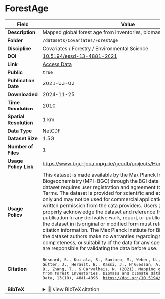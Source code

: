 # ForestAge

| Field | Value |
|--------|-------|
| **Description** | Mapped global forest age from inventories, biomass, and climate data. |
| **Folder** | `/datasets/Covariates/ForestAge` |
| **Discipline** | Covariates / Forestry / Environmental Science |
| **DOI** | [10.5194/essd-13-4881-2021](https://doi.org/10.5194/essd-13-4881-2021) |
| **Link** | [Access Data](https://doi.org/10.17871/ForestAgeBGI.2021) |
| **Public** | `true` |
| **Publication Date** | 2021-03-02 |
| **Downloaded** | 2024-11-25 |
| **Time Resolution** | 2010 |
| **Spatial Resolution** | 1 km |
| **Data Type** | NetCDF |
| **Dataset Size** | 1.5G |
| **Number of Files** | 1 |
| **Usage Policy Link** | https://www.bgc-jena.mpg.de/geodb/projects/Home.php |
| **Usage Policy** | This dataset is made available by the Max Planck Institute for Biogeochemistry (MPI-BGC) through the BGI data portal. Access to the dataset requires user registration and agreement to the BGI Data Usage Terms. The dataset is provided for scientific and educational purposes only and may not be used for commercial applications without prior written permission from the data providers. Users are required to properly acknowledge the dataset and reference the corresponding publication in any derivative work, report, or publication. Redistribution of the dataset in its original or modified form must retain all metadata and citation information. The Max Planck Institute for Biogeochemistry and the dataset authors make no warranties regarding the accuracy, completeness, or suitability of the data for any specific purpose; users are responsible for validating the data before use. |
| **Citation** | <pre>Besnard, S., Koirala, S., Santoro, M., Weber, U., Nelson, J., Gütter, J., Herault, B., Kassi, J., N&#x27;Guessan, A., Neigh, C., Poulter, B., Zhang, T., &amp; Carvalhais, N. (2021). Mapping global forest age from forest inventories, biomass and climate data. Earth System Science Data, 13(10), 4881–4896. https://doi.org/10.5194/essd-13-4881-2021</pre> |
| **BibTeX** | <details><summary>📜 View BibTeX citation</summary><pre>@Article{essd-13-4881-2021,<br>AUTHOR = {Besnard, S. and Koirala, S. and Santoro, M. and Weber, U. and Nelson, J. and G\&quot;utter, J. and Herault, B. and Kassi, J. and N&#x27;Guessan, A. and Neigh, C. and Poulter, B. and Zhang, T. and Carvalhais, N.},<br>TITLE = {Mapping global forest age from forest inventories, biomass and climate data},<br>JOURNAL = {Earth System Science Data},<br>VOLUME = {13},<br>YEAR = {2021},<br>NUMBER = {10},<br>PAGES = {4881--4896},<br>URL = {https://essd.copernicus.org/articles/13/4881/2021/},<br>DOI = {10.5194/essd-13-4881-2021}<br>}</pre> |
